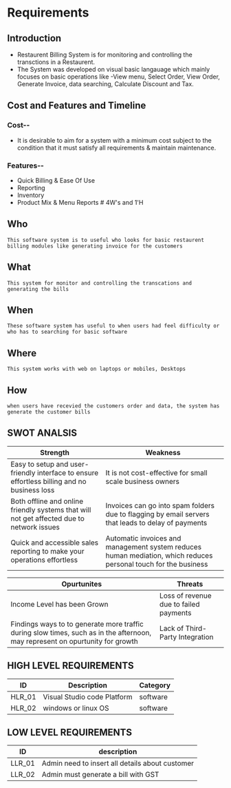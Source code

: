 # Requirements
## Introduction
*  Restaurent Billing System is for monitoring and controlling the transctions in a Restaurent.
*  The System was developed on visual basic langauage which mainly focuses on basic operations like -View menu, Select Order, View Order, Generate Invoice, data searching, Calculate Discount and Tax.

## Cost and Features and Timeline
   ### Cost--
* It is desirable to aim for a system with a minimum cost subject to the condition that it must satisfy all requirements & maintain maintenance.
### Features--
* Quick Billing & Ease Of Use
* Reporting
* Inventory
* Product Mix & Menu Reports # 4W&#39;s and 1&#39;H

## Who

    This software system is to useful who looks for basic restaurent billing modules like generating invoice for the customers

## What

    This system for monitor and controlling the transcations and generating the bills

## When

    These software system has useful to when users had feel difficulty or who has to searching for basic software 

## Where

    This system works with web on laptops or mobiles, Desktops 

## How

    when users have recevied the customers order and data, the system has generate the customer bills 
   
   
## SWOT ANALSIS
  |    Strength                |             Weakness                |
  |   ---------                |             -------------           |
  | Easy to setup and user-friendly interface to ensure effortless billing and no business loss | It is not cost-effective for small scale business owners 
  | Both offline and online friendly systems that will not get affected due to network issues | Invoices can go into spam folders due to flagging by email servers that leads to  delay of payments 
  | Quick and accessible sales reporting to make your operations effortless | Automatic invoices and management system reduces human mediation, which reduces personal touch for     the business

  |            Opurtunites         |          Threats              |
  |           ---------            |          -------              |
  | Income Level has been Grown | Loss of revenue due to failed payments
  | Findings ways to to generate more traffic during slow times, such as in the afternoon, may represent on opurtunity for growth |Lack of Third-Party Integration
  
  ## HIGH LEVEL REQUIREMENTS
| ID | Description | Category |
|---------|--------|----------|
| HLR_01 | Visual Studio code Platform| software | 
| HLR_02 |windows or linux OS | software | 
## LOW LEVEL REQUIREMENTS
| ID | description |
|-----|------------|
|LLR_01 | Admin need to insert all details about customer|
|LLR_02 | Admin must generate a bill with GST |
  
  
 

 
 
